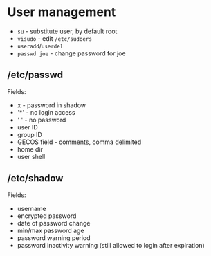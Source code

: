 # User management

* `su` - substitute user, by default root
* `visudo` - edit `/etc/sudoers`
* `useradd`/`userdel`
* `passwd joe` - change password for joe

## /etc/passwd

Fields:
* x - password in shadow
* '*' -  no login access
* ' ' - no password
* user ID
* group ID 
* GECOS field - comments, comma delimited
* home dir
* user shell

## /etc/shadow

Fields:
* username
* encrypted password
* date of password change
* min/max password age
* password warning period 
* password inactivity warning (still allowed to login after expiration)

